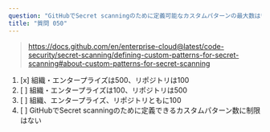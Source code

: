```yaml
---
question: "GitHubでSecret scanningのために定義可能なカスタムパターンの最大数はいくつですか？"
title: "質問 050"
---
```


> https://docs.github.com/en/enterprise-cloud@latest/code-security/secret-scanning/defining-custom-patterns-for-secret-scanning#about-custom-patterns-for-secret-scanning
1. [x] 組織・エンタープライズは500、リポジトリは100
1. [ ] 組織・エンタープライズは100、リポジトリは500
1. [ ] 組織、エンタープライズ、リポジトリともに100
1. [ ] GitHubでSecret scanningのために定義できるカスタムパターン数に制限はない